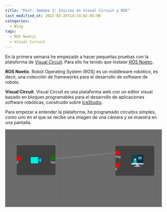 ```yaml
---
title: "Post: Semana 1: Inicios en Visual Circuit y ROS"
last_modified_at: 2022-03-26T14:34:02-05:00
categories:
  - Blog
tags:
  - ROS Noetic
  - Visual Circuit
---
```


En la primera semana he empezado a hacer pequeñas pruebas con la plataforma de [Visual Circuit](https://jderobot.github.io/VisualCircuit/). Para ello he tenido que instalar [ROS Noetic](http://wiki.ros.org/noetic).

**ROS Noetic**. Robot Operating System (ROS) es un middleware robótico, es decir, una colección de frameworks para el desarrollo de software de robots. 

**Visual Circuit**. Visual Circuit es una plataforma web con un editor visual basado en bloques programables para el desarrollo de aplicaciones software robóticas, construido sobre [IceStudio](https://github.com/FPGAwars/icestudio).

Para empezar a entender la plataforma, he programado circuitos simples, como uno en el que se recibe una imagen de una cámara y se muestra en una pantalla.

![Primer circuito simple](../images/FirstCircuit.png)